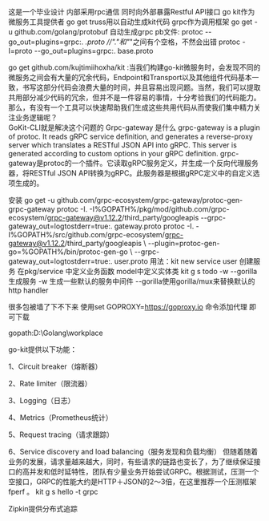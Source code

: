 这是一个毕业设计
内部采用rpc通信 同时向外部暴露Restful API接口
go kit作为微服务工具提供者 go get 
truss用以自动生成kit代码
grpc作为调用框架
go get -u github.com/golang/protobuf
自动生成grpc pb文件:
protoc --go_out=plugins=grpc:. *.proto   //"."和"*"之间有个空格，不然会出错
protoc -I=proto --go_out=plugins=grpc:. base.proto

go get github.com/kujtimiihoxha/kit :当我们构建go-kit微服务时，会发现不同的微服务之间会有大量的冗余代码，Endpoint和Transport以及其他组件代码基本一致，书写这部分代码会浪费大量的时间，并且容易出现问题。当然，我们可以提取共用部分减少代码的冗余，但并不是一件容易的事情，十分考验我们的代码能力。那么，有没有一个工具可以快速帮助我们生成这些共用代码从而使我们集中精力关注业务逻辑呢？                                 
                                     GoKit-CLI就是解决这个问题的
Grpc-gateway
是什么
grpc-gateway is a plugin of protoc. It reads gRPC service definition, and generates a reverse-proxy server which translates a RESTful JSON API into gRPC. This server is generated according to custom options in your gRPC definition.
grpc-gateway是protoc的一个插件。它读取gRPC服务定义，并生成一个反向代理服务器，将RESTful JSON API转换为gRPC。此服务器是根据gRPC定义中的自定义选项生成的。

安装
go get -u github.com/grpc-ecosystem/grpc-gateway/protoc-gen-grpc-gateway
protoc -I. -I%GOPATH%/pkg/mod/github.com/grpc-ecosystem/grpc-gateway@v1.12.2/third_party/googleapis --grpc-gateway_out=logtostderr=true:. gateway.proto
protoc -I. -I%GOPATH%/src/github.com/grpc-ecosystem/grpc-gateway@v1.12.2/third_party/googleapis \ --plugin=protoc-gen-go=%GOPATH%/bin/protoc-gen-go \ --grpc-gateway_out=logtostderr=true:. user.proto
用法：kit new service user 创建服务
在pkg/service 中定义业务函数 model中定义实体类
kit g s todo -w --gorilla 生成服务
-w 生成一些默认的服务中间件
--gorilla使用gorilla/mux来替换默认的http handler


很多包被墙了下不下来 使用set GOPROXY=https://goproxy.io 命令添加代理 即可下载

gopath:D:\Golang\workplace

go-kit提供以下功能：

1、Circuit breaker（熔断器）

2、Rate limiter（限流器）

3、Logging（日志）

4、Metrics（Prometheus统计）

5、Request tracing（请求跟踪）

6、Service discovery and load balancing（服务发现和负载均衡）
但随着随着业务的发展，请求量越来越大，同时，有些请求的链路也变长了，为了继续保证接口的高并发和低时延特性，团队有少量业务开始尝试GRPC。根据测试，压测一个空接口，GRPC的性能大约是HTTP＋JSON的2～3倍，在这里推荐一个压测框架fperf 。
kit g s hello -t grpc

Zipkin提供分布式追踪